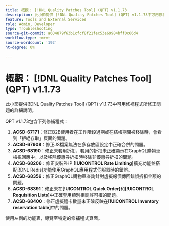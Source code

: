 ```yaml
---
title: 概觀： [!DNL Quality Patches Tool] (QPT) v1.1.73
description: 此小節提供 [!DNL Quality Patches Tool] (QPT) v1.1.73中可用修補程式所修正問題的詳細說明。
feature: Tools and External Services
role: Admin, Developer
type: Troubleshooting
source-git-commit: a604879f63b1cfcf8f21fec53e69984bff0c66d4
workflow-type: tm+mt
source-wordcount: '192'
ht-degree: 0%

---
```


# 概觀： [!DNL Quality Patches Tool] (QPT) v1.1.73

此小節提供[!DNL Quality Patches Tool] (QPT) v1.1.73中可用修補程式所修正問題的詳細說明。

QPT v1.1.73包含下列修補程式：
1. **ACSD-67171**：修正B2B使用者在工作階段過期或在結帳期間被移除時，會看到「拒絕存取」頁面的問題。
1. **ACSD-67908**：修正JS檔案無法在多存放區設定中正確合併的問題。
1. **ACSD-68190**：修正未套用折扣、套用的折扣未正確顯示在GraphQL購物車檢視回應中，以及移除優惠券折扣時移除非優惠券折扣的問題。
1. **ACSD-68206**：修正安裝PHP **[!UICONTROL Rate Limiting]**&#x200B;擴充功能並搭配[!DNL Redis]功能使用GraphQL應用程式伺服器時的錯誤。
1. **ACSD-68356**：修正GraphQL購物車查詢針對虛擬報價傳回錯誤折扣金額的問題。
1. **ACSD-68391**：修正未在&#x200B;**[!UICONTROL Quick Order]**&#x200B;和&#x200B;**[!UICONTROL Requisition Lists]**&#x200B;中正確套用類別相關許可權的問題。
1. **ACSD-68400**：修正虛擬禮卡數量未正確反映在&#x200B;**[!UICONTROL Inventory reservation table]**&#x200B;中的問題。

使用左側的功能表，導覽至特定的修補程式頁面。
